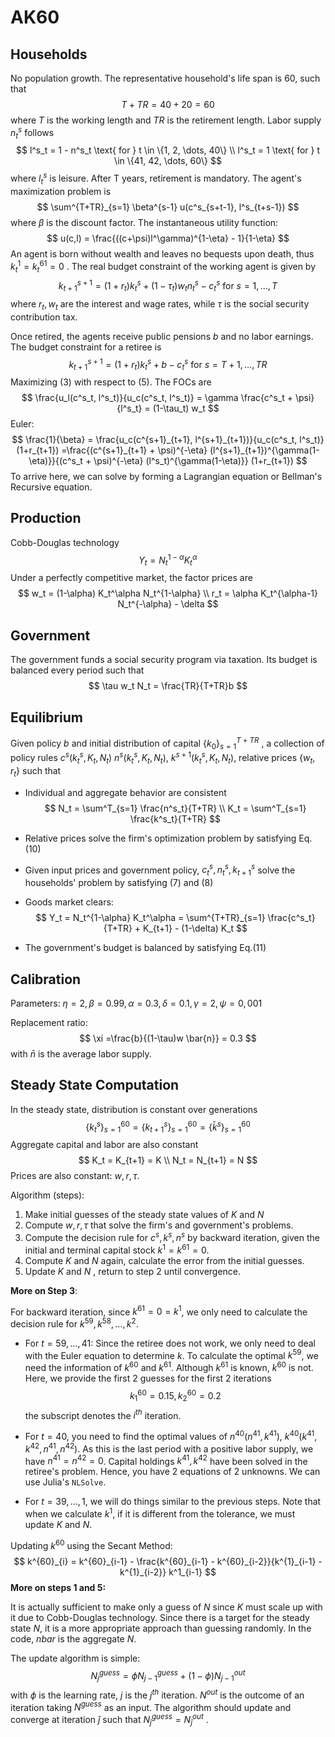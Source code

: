 # AK60

## Households

No population growth. The representative household's life span is 60, such that
$$
T + TR = 40 + 20 = 60
$$
where $T$ is the working length and $TR$ is the retirement length. Labor supply $n^s_t$ follows
$$
l^s_t = 1 - n^s_t \text{ for } t \in \{1, 2, \dots, 40\} \\
l^s_t = 1 \text{ for } t \in \{41, 42, \dots, 60\}
$$
where $l^s_t$ is leisure. After T years, retirement is mandatory. The agent's maximization problem is
$$
\sum^{T+TR}_{s=1} \beta^{s-1} u(c^s_{s+t-1}, l^s_{t+s-1})
$$
where $\beta$ is the discount factor. The instantaneous utility function:
$$
u(c,l) = \frac{((c+\psi)l^\gamma)^{1-\eta} - 1}{1-\eta}
$$
An agent is born without wealth and leaves no bequests upon death, thus $k^1_t = k^{61}_t =0$ . The real budget constraint of the working agent is given by
$$
k^{s+1}_{t+1} = (1+r_t) k^s_t + (1-\tau_t) w_t n^s_t - c^s_t \text{ for } s = 1, \dots, T
$$
where $r_t, w_t$ are the interest and wage rates, while $\tau$ is the social security contribution tax. 

Once retired, the agents receive public pensions $b$ and no labor earnings. The budget constraint for a retiree is
$$
k^{s+1}_{t+1} = (1+r_t) k^s_t + b - c^s_t \text{ for } s=T+1, \dots, TR
$$
Maximizing (3) with respect to (5). The FOCs are
$$
\frac{u_l(c^s_t, l^s_t)}{u_c(c^s_t, l^s_t)} = \gamma \frac{c^s_t + \psi}{l^s_t} = (1-\tau_t) w_t
$$
Euler:
$$
\frac{1}{\beta} = \frac{u_c(c^{s+1}_{t+1}, l^{s+1}_{t+1})}{u_c(c^s_t, l^s_t)}(1+r_{t+1}) =\frac{(c^{s+1}_{t+1} + \psi)^{-\eta} (l^{s+1}_{t+1})^{\gamma(1-\eta)}}{(c^s_t + \psi)^{-\eta} (l^s_t)^{\gamma(1-\eta)}} (1+r_{t+1})
$$
To arrive here, we can solve by forming a Lagrangian equation or Bellman's Recursive equation.

## Production

Cobb-Douglas technology
$$
Y_t = N_t^{1-\alpha} K_t^\alpha
$$
Under a perfectly competitive market, the factor prices are
$$
w_t = (1-\alpha) K_t^\alpha N_t^{1-\alpha} \\
r_t = \alpha K_t^{\alpha-1} N_t^{-\alpha} - \delta
$$

## Government

The government funds a social security program via taxation. Its budget is balanced every period such that
$$
\tau w_t N_t = \frac{TR}{T+TR}b
$$

## Equilibrium

Given policy $b$ and initial distribution of capital $\{k_0\}^{T+TR}_{s=1}$ , a collection of policy rules $c^s (k^s_t, K_t, N_t)$ $n^s (k^s_t, K_t, N_t)$, $k^{s+1} (k^s_t, K_t, N_t)$, relative prices $\{ w_t, r_t \}$ such that

- Individual and aggregate behavior are consistent
  $$
  N_t = \sum^T_{s=1} \frac{n^s_t}{T+TR} \\
  K_t = \sum^T_{s=1} \frac{k^s_t}{T+TR}
  $$

- Relative prices solve the firm's optimization problem by satisfying Eq.(10)

- Given input prices and government policy, $c^s_t, n^s_t, k^s_{t+1}$ solve the households' problem by satisfying (7) and (8)

- Goods market clears:
  $$
  Y_t = N_t^{1-\alpha} K_t^\alpha = \sum^{T+TR}_{s=1} \frac{c^s_t}{T+TR} + K_{t+1} - (1-\delta) K_t
  $$

- The government's budget is balanced by satisfying Eq.(11)

## Calibration

Parameters: $\eta = 2, \beta = 0.99, \alpha = 0.3, \delta = 0.1, \gamma=2, \psi=0,001$​

Replacement ratio: 
$$
\xi =\frac{b}{(1-\tau)w \bar{n}} = 0.3
$$
with $\bar{n}$ is the average labor supply.

## Steady State Computation

In the steady state, distribution is constant over generations 
$$
\{ k^s_t\}^{60}_{s=1} = \{ k^s_{t+1}\}^{60}_{s=1} = \{ \bar{k}^s\}^{60}_{s=1}
$$
Aggregate capital and labor are also constant
$$
K_t = K_{t+1} = K \\
N_t = N_{t+1} = N
$$
Prices are also constant: $w, r, \tau$.

Algorithm (steps):

1. Make initial guesses of the steady state values of $K$ and $N$
2. Compute $w, r,\tau$ that solve the firm's and government's problems.
3. Compute the decision rule for $c^s, k^s, n^s$ by backward iteration, given the initial and terminal capital stock $k^1 = k^{61}=0$.
4. Compute $K$ and $N$ again, calculate the error from the initial guesses.
5. Update $K$ and $N$ , return to step 2 until convergence.

**More on Step 3**:

For backward iteration, since $k^{61}=0 = k^1$, we only need to calculate the decision rule for $k^{59}, k^{58}, \dots, k^2$. 

- For $t=59, \dots, 41$: Since the retiree does not work, we only need to deal with the Euler equation to determine $k$. To calculate the optimal $k^{59}$, we need the information of $k^{60}$ and $k^{61}$. Although $k^{61}$ is known, $k^{60}$ is not. Here, we provide the first 2 guesses for the first 2 iterations
  $$
  k^{60}_1 = 0.15, k^{60}_2 = 0.2
  $$
  the subscript denotes the $i^{th}$ iteration. 

- For $t=40$, you need to find the optimal values of $n^{40} (n^{41}, k^{41})$, $k^{40}(k^{41}, k^{42}, n^{41}, n^{42})$. As this is the last period with a positive labor supply, we have $n^{41} = n^{42} = 0$. Capital holdings $k^{41}, k^{42}$ have been solved in the retiree's problem. Hence, you have 2 equations of 2 unknowns. We can use Julia's `NLSolve`.

- For $t=39,\dots, 1$, we will do things similar to the previous steps. Note that when we calculate $k^1$, if it is different from the tolerance, we must update $K$ and $N$.

Updating $k^{60}$ using the Secant Method:
$$
k^{60}_{i} = k^{60}_{i-1} - \frac{k^{60}_{i-1} - k^{60}_{i-2}}{k^{1}_{i-1} - k^{1}_{i-2}} k^1_{i-1}
$$
**More on steps 1 and 5:**

It is actually sufficient to make only a guess of $N$ since $K$ must scale up with it due to Cobb-Douglas technology. Since there is a target for the steady state $N$, it is a more appropriate approach than guessing randomly. In the code, $nbar$ is the aggregate $N$.

The update algorithm is simple:
$$
N^{guess}_{j} = \phi N^{guess}_{j-1} + (1-\phi) N^{out}_{j-1}
$$
with $\phi$ is the learning rate, $j$ is the $j^{th}$ iteration. $N^{out}$ is the outcome of an iteration taking $N^{guess}$ as an input. The algorithm should update and converge at iteration $\hat{j}$ such that $N^{guess}_{\hat{j}} = N^{out}_{\hat{j}}$ .

